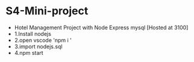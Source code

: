 # S4-Mini-project
- Hotel Management Project with Node Express mysql [Hosted at 3100] 
- 1.Install nodejs 
- 2.open vscode 'npm i ' 
- 3.import nodejs.sql 
- 4.npm start
